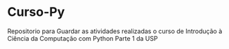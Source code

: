 # Curso-Py
Repositorio para Guardar as atividades realizadas o curso de Introdução à Ciência da Computação com Python Parte 1 da USP
